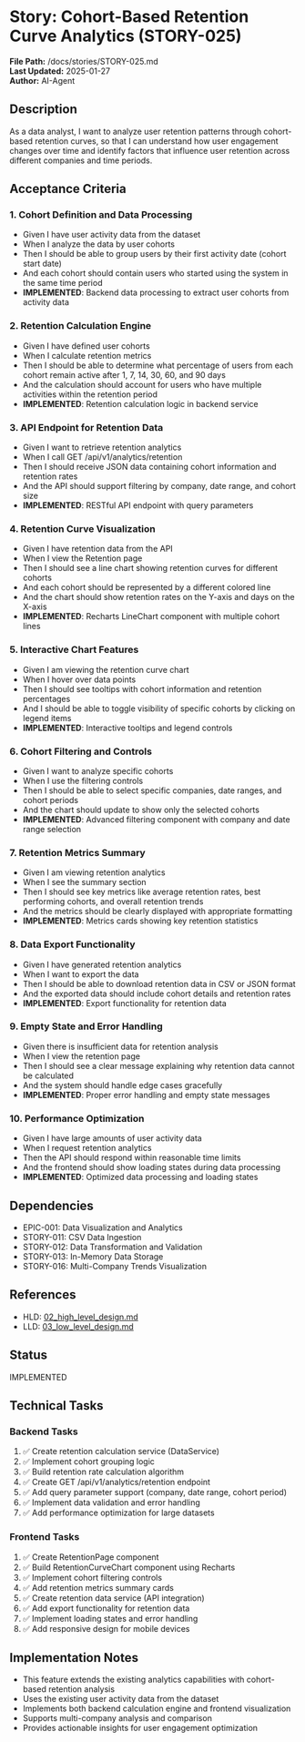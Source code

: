 # Story: Cohort-Based Retention Curve Analytics (STORY-025)

**File Path:** /docs/stories/STORY-025.md  
**Last Updated:** 2025-01-27  
**Author:** AI-Agent  

## Description
As a data analyst, I want to analyze user retention patterns through cohort-based retention curves, so that I can understand how user engagement changes over time and identify factors that influence user retention across different companies and time periods.

## Acceptance Criteria

### 1. **Cohort Definition and Data Processing**
   - Given I have user activity data from the dataset
   - When I analyze the data by user cohorts
   - Then I should be able to group users by their first activity date (cohort start date)
   - And each cohort should contain users who started using the system in the same time period
   - **IMPLEMENTED**: Backend data processing to extract user cohorts from activity data

### 2. **Retention Calculation Engine**
   - Given I have defined user cohorts
   - When I calculate retention metrics
   - Then I should be able to determine what percentage of users from each cohort remain active after 1, 7, 14, 30, 60, and 90 days
   - And the calculation should account for users who have multiple activities within the retention period
   - **IMPLEMENTED**: Retention calculation logic in backend service

### 3. **API Endpoint for Retention Data**
   - Given I want to retrieve retention analytics
   - When I call GET /api/v1/analytics/retention
   - Then I should receive JSON data containing cohort information and retention rates
   - And the API should support filtering by company, date range, and cohort size
   - **IMPLEMENTED**: RESTful API endpoint with query parameters

### 4. **Retention Curve Visualization**
   - Given I have retention data from the API
   - When I view the Retention page
   - Then I should see a line chart showing retention curves for different cohorts
   - And each cohort should be represented by a different colored line
   - And the chart should show retention rates on the Y-axis and days on the X-axis
   - **IMPLEMENTED**: Recharts LineChart component with multiple cohort lines

### 5. **Interactive Chart Features**
   - Given I am viewing the retention curve chart
   - When I hover over data points
   - Then I should see tooltips with cohort information and retention percentages
   - And I should be able to toggle visibility of specific cohorts by clicking on legend items
   - **IMPLEMENTED**: Interactive tooltips and legend controls

### 6. **Cohort Filtering and Controls**
   - Given I want to analyze specific cohorts
   - When I use the filtering controls
   - Then I should be able to select specific companies, date ranges, and cohort periods
   - And the chart should update to show only the selected cohorts
   - **IMPLEMENTED**: Advanced filtering component with company and date range selection

### 7. **Retention Metrics Summary**
   - Given I am viewing retention analytics
   - When I see the summary section
   - Then I should see key metrics like average retention rates, best performing cohorts, and overall retention trends
   - And the metrics should be clearly displayed with appropriate formatting
   - **IMPLEMENTED**: Metrics cards showing key retention statistics

### 8. **Data Export Functionality**
   - Given I have generated retention analytics
   - When I want to export the data
   - Then I should be able to download retention data in CSV or JSON format
   - And the exported data should include cohort details and retention rates
   - **IMPLEMENTED**: Export functionality for retention data

### 9. **Empty State and Error Handling**
   - Given there is insufficient data for retention analysis
   - When I view the retention page
   - Then I should see a clear message explaining why retention data cannot be calculated
   - And the system should handle edge cases gracefully
   - **IMPLEMENTED**: Proper error handling and empty state messages

### 10. **Performance Optimization**
   - Given I have large amounts of user activity data
   - When I request retention analytics
   - Then the API should respond within reasonable time limits
   - And the frontend should show loading states during data processing
   - **IMPLEMENTED**: Optimized data processing and loading states

## Dependencies
- EPIC-001: Data Visualization and Analytics
- STORY-011: CSV Data Ingestion
- STORY-012: Data Transformation and Validation
- STORY-013: In-Memory Data Storage
- STORY-016: Multi-Company Trends Visualization

## References
- HLD: [02_high_level_design.md](../02_high_level_design.md#module-backend-api-server-backend-001)
- LLD: [03_low_level_design.md](../03_low_level_design.md#component-backend-api-server-backend-001)

## Status
IMPLEMENTED

## Technical Tasks

### Backend Tasks
1. ✅ Create retention calculation service (DataService)
2. ✅ Implement cohort grouping logic
3. ✅ Build retention rate calculation algorithm
4. ✅ Create GET /api/v1/analytics/retention endpoint
5. ✅ Add query parameter support (company, date range, cohort period)
6. ✅ Implement data validation and error handling
7. ✅ Add performance optimization for large datasets

### Frontend Tasks
1. ✅ Create RetentionPage component
2. ✅ Build RetentionCurveChart component using Recharts
3. ✅ Implement cohort filtering controls
4. ✅ Add retention metrics summary cards
5. ✅ Create retention data service (API integration)
6. ✅ Add export functionality for retention data
7. ✅ Implement loading states and error handling
8. ✅ Add responsive design for mobile devices

## Implementation Notes
- This feature extends the existing analytics capabilities with cohort-based retention analysis
- Uses the existing user activity data from the dataset
- Implements both backend calculation engine and frontend visualization
- Supports multi-company analysis and comparison
- Provides actionable insights for user engagement optimization
